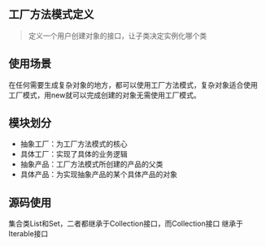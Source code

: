 ## 工厂方法模式定义
> 定义一个用户创建对象的接口，让子类决定实例化哪个类

## 使用场景
在任何需要生成复杂对象的地方，都可以使用工厂方法模式，复杂对象适合使用
工厂模式，用new就可以完成创建的对象无需使用工厂模式。

## 模块划分
* 抽象工厂：为工厂方法模式的核心
* 具体工厂：实现了具体的业务逻辑
* 抽象产品：工厂方法模式所创建的产品的父类
* 具体产品：为实现抽象产品的某个具体产品的对象

## 源码使用
集合类List和Set，二者都继承于Collection接口，而Collection接口
继承于Iterable接口